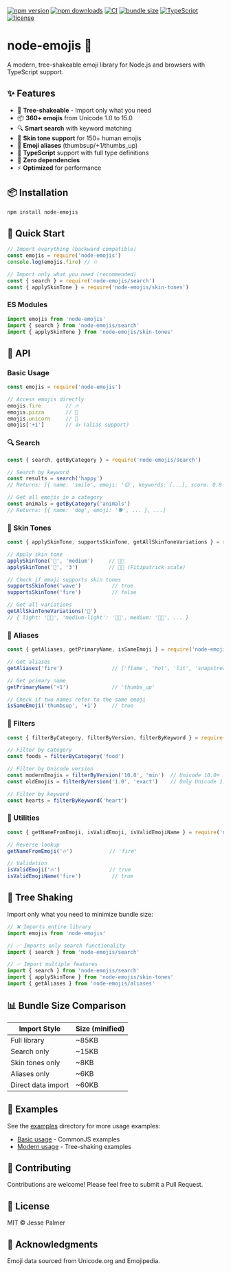[![npm version](https://img.shields.io/npm/v/node-emojis.svg)](https://www.npmjs.com/package/node-emojis)
[![npm downloads](https://img.shields.io/npm/dw/node-emojis.svg)](https://www.npmjs.com/package/node-emojis)
[![CI](https://github.com/jesselpalmer/node-emojis/workflows/CI/badge.svg)](https://github.com/jesselpalmer/node-emojis/actions)
[![bundle size](https://img.shields.io/bundlephobia/min/node-emojis)](https://bundlephobia.com/package/node-emojis)
[![TypeScript](https://img.shields.io/badge/TypeScript-Ready-blue.svg)](https://www.typescriptlang.org/)
[![license](https://img.shields.io/npm/l/node-emojis.svg)](https://github.com/jesselpalmer/node-emojis/blob/master/LICENSE)

# node-emojis 🎉

A modern, tree-shakeable emoji library for Node.js and browsers with TypeScript support.

## ✨ Features

- 🌳 **Tree-shakeable** - Import only what you need
- 📦 **360+ emojis** from Unicode 1.0 to 15.0
- 🔍 **Smart search** with keyword matching
- 🎨 **Skin tone support** for 150+ human emojis
- 🔄 **Emoji aliases** (thumbsup/+1/thumbs_up)
- 📝 **TypeScript** support with full type definitions
- 🚀 **Zero dependencies**
- ⚡ **Optimized** for performance

## 📦 Installation

```bash
npm install node-emojis
```

## 🚀 Quick Start

```javascript
// Import everything (backward compatible)
const emojis = require('node-emojis')
console.log(emojis.fire) // 🔥

// Import only what you need (recommended)
const { search } = require('node-emojis/search')
const { applySkinTone } = require('node-emojis/skin-tones')
```

### ES Modules

```javascript
import emojis from 'node-emojis'
import { search } from 'node-emojis/search'
import { applySkinTone } from 'node-emojis/skin-tones'
```

## 📖 API

### Basic Usage

```javascript
const emojis = require('node-emojis')

// Access emojis directly
emojis.fire        // 🔥
emojis.pizza       // 🍕
emojis.unicorn     // 🦄
emojis['+1']       // 👍 (alias support)
```

### 🔍 Search

```javascript
const { search, getByCategory } = require('node-emojis/search')

// Search by keyword
const results = search('happy')
// Returns: [{ name: 'smile', emoji: '😊', keywords: [...], score: 0.8 }, ...]

// Get all emojis in a category
const animals = getByCategory('animals')
// Returns: [{ name: 'dog', emoji: '🐕', ... }, ...]
```

### 🎨 Skin Tones

```javascript
const { applySkinTone, supportsSkinTone, getAllSkinToneVariations } = require('node-emojis/skin-tones')

// Apply skin tone
applySkinTone('👋', 'medium')     // 👋🏽
applySkinTone('👋', '3')          // 👋🏽 (Fitzpatrick scale)

// Check if emoji supports skin tones
supportsSkinTone('wave')          // true
supportsSkinTone('fire')          // false

// Get all variations
getAllSkinToneVariations('👋')
// { light: '👋🏻', 'medium-light': '👋🏼', medium: '👋🏽', ... }
```

### 🔄 Aliases

```javascript
const { getAliases, getPrimaryName, isSameEmoji } = require('node-emojis/aliases')

// Get aliases
getAliases('fire')                // ['flame', 'hot', 'lit', 'snapstreak']

// Get primary name
getPrimaryName('+1')              // 'thumbs_up'

// Check if two names refer to the same emoji
isSameEmoji('thumbsup', '+1')     // true
```

### 🎯 Filters

```javascript
const { filterByCategory, filterByVersion, filterByKeyword } = require('node-emojis/filters')

// Filter by category
const foods = filterByCategory('food')

// Filter by Unicode version
const modernEmojis = filterByVersion('10.0', 'min')  // Unicode 10.0+
const oldEmojis = filterByVersion('1.0', 'exact')    // Only Unicode 1.0

// Filter by keyword
const hearts = filterByKeyword('heart')
```

### 🔧 Utilities

```javascript
const { getNameFromEmoji, isValidEmoji, isValidEmojiName } = require('node-emojis')

// Reverse lookup
getNameFromEmoji('🔥')            // 'fire'

// Validation
isValidEmoji('🔥')                // true
isValidEmojiName('fire')          // true
```

## 🌲 Tree Shaking

Import only what you need to minimize bundle size:

```javascript
// ❌ Imports entire library
import emojis from 'node-emojis'

// ✅ Imports only search functionality
import { search } from 'node-emojis/search'

// ✅ Import multiple features
import { search } from 'node-emojis/search'
import { applySkinTone } from 'node-emojis/skin-tones'
import { getAliases } from 'node-emojis/aliases'
```

## 📊 Bundle Size Comparison

| Import Style | Size (minified) |
|-------------|-----------------|
| Full library | ~85KB |
| Search only | ~15KB |
| Skin tones only | ~8KB |
| Aliases only | ~6KB |
| Direct data import | ~60KB |

## 🎯 Examples

See the [examples](./examples) directory for more usage examples:

- [Basic usage](./examples/basic-usage.js) - CommonJS examples
- [Modern usage](./examples/modern-usage.js) - Tree-shaking examples

## 🤝 Contributing

Contributions are welcome! Please feel free to submit a Pull Request.

## 📄 License

MIT © Jesse Palmer

## 🙏 Acknowledgments

Emoji data sourced from Unicode.org and Emojipedia.
